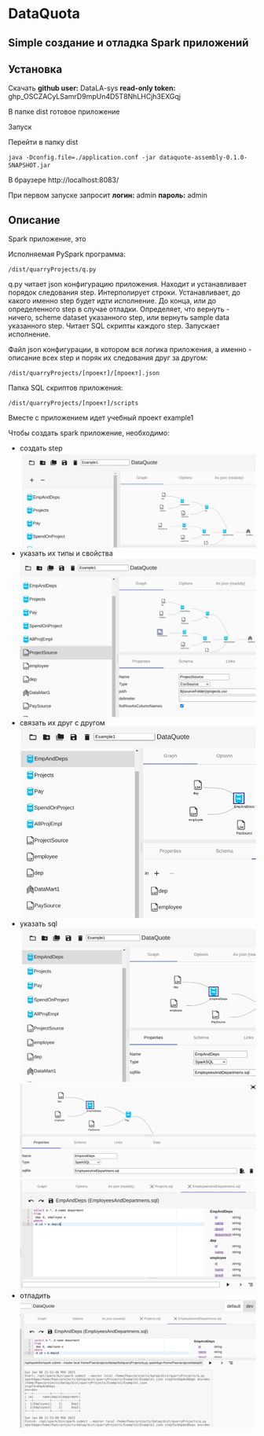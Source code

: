 # DataQuota
## Simple создание и отладка Spark приложений

## Установка

Скачать
**github user:** DataLA-sys
**read-only token:** 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

В папке dist готовое приложение

Запуск

Перейти в папку dist

```
java -Dconfig.file=./application.conf -jar dataquote-assembly-0.1.0-SNAPSHOT.jar
```

В браузере
http://localhost:8083/

При первом запуске запросит
**логин:** admin
**пароль:** admin

## Описание

Spark приложение, это

Исполняемая PySpark программа: 
```
/dist/quarryProjects/q.py
```
q.py читает json конфигурацию приложения. 
Находит и устанавливает порядок следования step.
Интерполирует строки.
Устанавливает, до какого именно step будет идти исполнение. До конца, или до определенного step в случае отладки.
Определяет, что вернуть - ничего, scheme dataset указанного step, или вернуть sample data указанного step.
Читает SQL скрипты каждого step.
Запускает исполнение.

Файл json конфигурации, в котором вся логика приложения, а именно - описание всех step и поряк их следования друг за другом:
```
/dist/quarryProjects/[проект]/[проект].json
```

Папка SQL скриптов приложения:
```
/dist/quarryProjects/[проект]/scripts
```

Вместе с приложением идет учебный проект example1

Чтобы создать spark приложение, необходимо:
- создать step
![plot](./doc/pic/newstep.png)
- указать их типы и свойства
![plot](./doc/pic/stepprops.png)
- связать их друг с другом
![plot](./doc/pic/steplinks.png)
- указать sql
![plot](./doc/pic/stepsql.png)
![plot](./doc/pic/gosql.png)
![plot](./doc/pic/sql.png)
- отладить
![plot](./doc/pic/debug.png)
